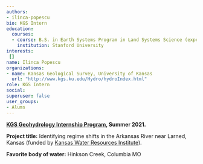 ```yaml
---
authors:
- ilinca-popescu
bio: KGS Intern
education:
  courses:
  - course: B.S. in Earth Systems Program in Land Systems Science (expected)
    institution: Stanford University
interests:
 []
name: Ilinca Popescu
organizations:
- name: Kansas Geological Survey, University of Kansas
  url: "http://www.kgs.ku.edu/Hydro/hydroIndex.html"
role: KGS Intern
social:
superuser: false
user_groups:
- Alums
---
```

**[KGS Geohydrology Internship Program](http://www.kgs.ku.edu/Hydro/gipIndex.html), Summer 2021.**

**Project title:** Identifying regime shifts in the Arkansas River near Larned, Kansas (funded by [Kansas Water Resources Institute](https://www.kcare.k-state.edu/kansas-water-resources-institute/)).

**Favorite body of water:** Hinkson Creek, Columbia MO